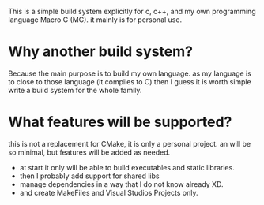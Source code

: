 This is a simple build system explicitly for c, c++, and my own programming language Macro C (MC). it mainly is for personal use.

# Why another build system?

Because the main purpose is to build my own language. as my language is to close to those language (it compiles to C) then I guess it is worth simple write a build system for the whole family.

# What features will be supported?

this is not a replacement for CMake, it is only a personal project. an will be so minimal, but features will be added as needed.

- at start it only will be able to build executables and static libraries.
- then I probably add support for shared libs
- manage dependencies in a way that I do not know already XD.
- and create MakeFiles and Visual Studios Projects only.
